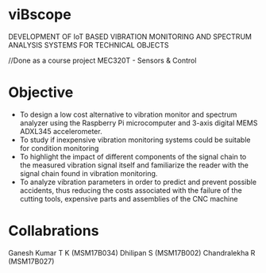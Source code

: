 # viBscope
DEVELOPMENT OF IoT BASED VIBRATION MONITORING AND SPECTRUM ANALYSIS SYSTEMS FOR TECHNICAL OBJECTS

//Done as a course project MEC320T - Sensors & Control

# Objective

* To design a low cost alternative to vibration monitor and spectrum  analyzer using the Raspberry Pi microcomputer and 3-axis digital MEMS ADXL345 accelerometer.
* To study if inexpensive vibration monitoring systems could be suitable for condition monitoring
* To highlight  the  impact  of  different components  of  the  signal  chain  to  the  measured  vibration  signal  itself  and  familiarize the reader with the signal chain found in vibration monitoring. 
* To analyze vibration parameters in order to predict and prevent possible accidents, thus reducing the costs associated with the failure of the cutting tools, expensive parts and assemblies of the CNC machine

# Collabrations

Ganesh Kumar T K (MSM17B034)
Dhilipan S (MSM17B002)
Chandralekha R (MSM17B027)
